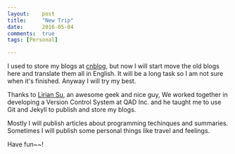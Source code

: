 ```yaml
---
layout:    post
title:     "New Trip"
date:      2016-05-04
comments:  true
tags: [Personal]

---
```


I used to store my blogs at [cnblog][1], but now I will start move the old blogs here and translate them all in English. It will be a long task so I am not sure when it's finished. Anyway I will try my best.

Thanks to [Lirian Su][2], an awesome geek and nice guy, We worked together in developing a Version Control System at QAD Inc. and he taught me to use Git and Jekyll to publish and store my blogs.

Mostly I will publish articles about programming techinques and summaries. Sometimes I will publish some personal things like travel and feelings.

Have fun~~!

[1]: http://www.cnblogs.com/Raymond-Yang/
[2]: http://www.liriansu.com/
